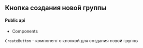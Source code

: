 ## Кнопка создания новой группы

#### Public api

- Components

`CreateButton` - компонент с кнопкой для создания новой группы
